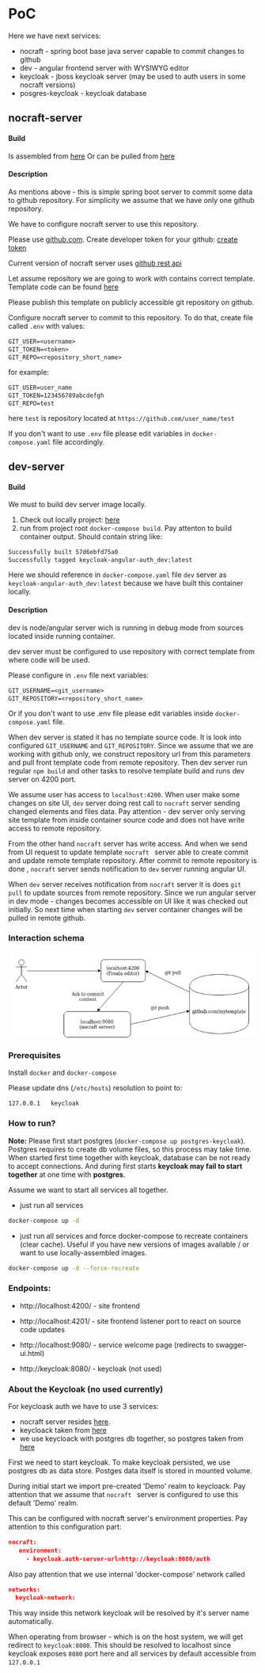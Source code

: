 # PoC

Here we have next services:
* nocraft - spring boot base java server capable to commit changes to github
* dev - angular frontend server with WYSIWYG editor
* keycloak - jboss keycloak server (may be used to auth users in some nocraft versions)
* posgres-keycloak - keycloak database

## nocraft-server

#### Build

Is assembled from [here](https://bitbucket.org/openchannel/site-backend/src/master/)
Or can be pulled from [here](https://hub.docker.com/repository/docker/dzmitryitechart/nocraft-server)

#### Description

As mentions above - this is simple spring boot server to commit some data to github repository. For simplicity we assume
that we have only one github repository.

We have to configure nocraft server to use this repository.

Please use [github.com](https://github.com). Create developer token for your github: [create token](https://help.github.com/en/github/authenticating-to-github/creating-a-personal-access-token-for-the-command-line)

Current version of nocraft server uses [github rest api](https://github.com/github-api/github-api)

Let assume repository we are going to work with contains correct template. 
Template code can be found [here](https://bitbucket.org/openchannel/site-frontend/src)

Please publish this template on publicly accessible git repository on github.

Configure nocraft server to commit to this repository. To do that, create file called `.env` with values: 
```test
GIT_USER=<username>
GIT_TOKEN=<token>
GIT_REPO=<repository_short_name>
```
for example:
```.env
GIT_USER=user_name
GIT_TOKEN=123456789abcdefgh
GIT_REPO=test
```
here `test` is repository located at `https://github.com/user_name/test`

If you don't want to use `.env` file please edit variables in `docker-compose.yaml` file accordingly.


## dev-server

#### Build

We must to build dev server image locally.

1) Check out locally project: [here](https://bitbucket.org/openchannel/site-frontend/src)
2) run from project root `docker-compose build`. Pay attenton to build container output. Should contain string like: 
```text
Successfully built 57d6ebfd75a0
Successfully tagged keycloak-angular-auth_dev:latest
```
Here we should reference in `docker-compose.yaml` file `dev` server as `keycloak-angular-auth_dev:latest` because we
 have built this container locally.


#### Description

dev is node/angular server wich is running in debug mode from sources located inside running container.

dev server must be configured to use repository with correct template from where code will be used.

Please configure in `.env` file next variables: 
```text
GIT_USERNAME=<git_username>
GIT_REPOSITORY=<repository_short_name>
```
Or if you don't want to use .env file please edit variables inside `docker-compose.yaml` file.

When dev server is stated it has no template source code. It is look into configured `GIT_USERNAME` and `GIT_REPOSITORY`. 
Since we assume that we are working with github only, we construct repository url from this parameters and pull front
 template code from remote repository. Then dev server run regular `npm build` and other tasks to resolve template
 build and runs dev server on 4200 port.
 
 We assume user has access to `localhost:4200`. When user make some changes on site UI, `dev` server doing rest call
  to `nocraft` server sending changed elements and files data. Pay attention - dev server only serving site template
   from inside container source code and does not have write access to remote repository.
   
 From the other hand `nocraft` server has write access. And when we send from UI request to update template `nocraft
 ` server able to create commit and update remote template repository. After commit to remote repository is done
 , `nocraft` server sends notification to `dev` server running angular UI.
 
 When `dev` server receives notification from `nocraft` server it is does `git pull` to update sources from remote
  repository. Since we run angular server in dev mode - changes becomes accessible on UI like it was checked out
   initially. So next time when starting `dev` server container changes will be pulled in remote github.

### Interaction schema

![Schema](img/schema.png)


### Prerequisites

Install `docker` and `docker-compose`

Please update dns (`/etc/hosts`) resolution to point to:
```text
127.0.0.1	keycloak
```


### How to run?

**Note:** Please first start postgres (`docker-compose up postgres-keycloak`). Postgres requires to create db volume 
files, so this process may take time.
When started first time together with keycloak, database can be not ready to accept connections. And during first
starts **keycloak may fail to start together** at one time with **postgres**.

Assume we want to start all services all together.
- just run all services
```bash
docker-compose up -d
```

- just run all services and force docker-compose to recreate containers (clear cache).
Useful if you have new versions of images available /
or want to use locally-assembled images.
```bash
docker-compose up -d --force-recreate
```

### Endpoints:

* http://localhost:4200/ - site frontend
* http://localhost:4201/ - site frontend listener port to react on source code updates
* http://localhost:9080/ - service welcome page (redirects to swagger-ui.html)

* http://keycloak:8080/ - keycloak (not used)


### About the Keycloak (no used currently)

For keycloask auth we have to use 3 services:

* nocraft server resides [here](https://bitbucket.org/openchannel/site-backend/src/master/).
* keycloack taken from [here](https://hub.docker.com/r/jboss/keycloak/)
* we use keycloack with postgres db together, so postgres taken from [here](https://hub.docker.com/_/postgres)

First we need to start keycloak. To make keycloak persisted, we use postgres db as data store. Postges data itself is
 stored in mounted volume.
 
 During initial start we import pre-created 'Demo' realm to keycloack. Pay attention that we assume that `nocraft
 ` server is configured to use this default 'Demo' realm.
 
 This can be configured with nocraft server's environment properties. Pay attention to this configuration part:
 ```json
nocraft:
    environment:
      - keycloak.auth-server-url=http://keycloak:8080/auth
```

Also pay attention that we use internal 'docker-compose' network called 
```json
networks:
  keycloak-network:
```
This way inside this network keycloak will be resolved by it's server name automatically.

When operating from browser - which is on the host system, we will get redirect to `keycloak:8080`. This should be
 resolved to localhost since keycloak exposes `8080` port here and all services by default accessible from `127.0.0.1`
